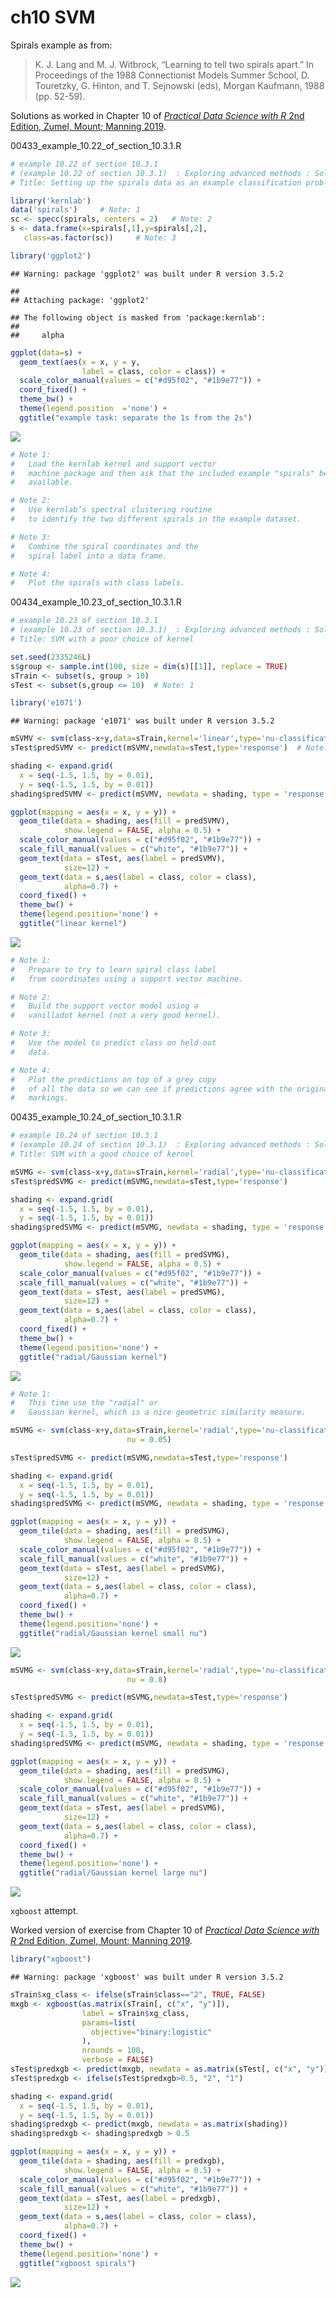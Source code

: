 ch10 SVM
================

Spirals example as from:

> K. J. Lang and M. J. Witbrock, “Learning to tell two spirals apart.” In Proceedings of the 1988 Connectionist Models Summer School, D. Touretzky, G. Hinton, and T. Sejnowski (eds), Morgan Kaufmann, 1988 (pp. 52-59).

Solutions as worked in Chapter 10 of [*Practical Data Science with R* 2nd Edition, Zumel, Mount; Manning 2019](http://www.practicaldatascience.com).

00433\_example\_10.22\_of\_section\_10.3.1.R

``` r
# example 10.22 of section 10.3.1 
# (example 10.22 of section 10.3.1)  : Exploring advanced methods : Solving "Inseparable" Problems Using Support Vector Machines : Using SVM to solve a problem 
# Title: Setting up the spirals data as an example classification problem 

library('kernlab')
data('spirals')     # Note: 1 
sc <- specc(spirals, centers = 2)   # Note: 2 
s <- data.frame(x=spirals[,1],y=spirals[,2],
   class=as.factor(sc))     # Note: 3 

library('ggplot2')
```

    ## Warning: package 'ggplot2' was built under R version 3.5.2

    ## 
    ## Attaching package: 'ggplot2'

    ## The following object is masked from 'package:kernlab':
    ## 
    ##     alpha

``` r
ggplot(data=s) +
  geom_text(aes(x = x, y = y,
                label = class, color = class)) +
  scale_color_manual(values = c("#d95f02", "#1b9e77")) +
  coord_fixed() + 
  theme_bw() + 
  theme(legend.position  ='none') +
  ggtitle("example task: separate the 1s from the 2s")
```

![](c10_SVM_files/figure-markdown_github/00433_example_10.22_of_section_10.3.1.R-1.png)

``` r
# Note 1: 
#   Load the kernlab kernel and support vector 
#   machine package and then ask that the included example "spirals" be made 
#   available. 

# Note 2: 
#   Use kernlab’s spectral clustering routine 
#   to identify the two different spirals in the example dataset. 

# Note 3: 
#   Combine the spiral coordinates and the 
#   spiral label into a data frame. 

# Note 4: 
#   Plot the spirals with class labels. 
```

00434\_example\_10.23\_of\_section\_10.3.1.R

``` r
# example 10.23 of section 10.3.1 
# (example 10.23 of section 10.3.1)  : Exploring advanced methods : Solving "Inseparable" Problems Using Support Vector Machines : Using SVM to solve a problem 
# Title: SVM with a poor choice of kernel 

set.seed(2335246L)
s$group <- sample.int(100, size = dim(s)[[1]], replace = TRUE)
sTrain <- subset(s, group > 10)
sTest <- subset(s,group <= 10)  # Note: 1 

library('e1071')
```

    ## Warning: package 'e1071' was built under R version 3.5.2

``` r
mSVMV <- svm(class~x+y,data=sTrain,kernel='linear',type='nu-classification')    # Note: 2 
sTest$predSVMV <- predict(mSVMV,newdata=sTest,type='response')  # Note: 3 

shading <- expand.grid(
  x = seq(-1.5, 1.5, by = 0.01),
  y = seq(-1.5, 1.5, by = 0.01))
shading$predSVMV <- predict(mSVMV, newdata = shading, type = 'response')

ggplot(mapping = aes(x = x, y = y)) +
  geom_tile(data = shading, aes(fill = predSVMV),
            show.legend = FALSE, alpha = 0.5) +
  scale_color_manual(values = c("#d95f02", "#1b9e77")) +
  scale_fill_manual(values = c("white", "#1b9e77")) +
  geom_text(data = sTest, aes(label = predSVMV), 
            size=12) +
  geom_text(data = s,aes(label = class, color = class),
            alpha=0.7) +
  coord_fixed() + 
  theme_bw() + 
  theme(legend.position='none') +
  ggtitle("linear kernel")
```

![](c10_SVM_files/figure-markdown_github/00434_example_10.23_of_section_10.3.1.R-1.png)

``` r
# Note 1: 
#   Prepare to try to learn spiral class label 
#   from coordinates using a support vector machine. 

# Note 2: 
#   Build the support vector model using a 
#   vanilladot kernel (not a very good kernel). 

# Note 3: 
#   Use the model to predict class on held-out 
#   data. 

# Note 4: 
#   Plot the predictions on top of a grey copy 
#   of all the data so we can see if predictions agree with the original 
#   markings. 
```

00435\_example\_10.24\_of\_section\_10.3.1.R

``` r
# example 10.24 of section 10.3.1 
# (example 10.24 of section 10.3.1)  : Exploring advanced methods : Solving "Inseparable" Problems Using Support Vector Machines : Using SVM to solve a problem 
# Title: SVM with a good choice of kernel 

mSVMG <- svm(class~x+y,data=sTrain,kernel='radial',type='nu-classification')    # Note: 1 
sTest$predSVMG <- predict(mSVMG,newdata=sTest,type='response')

shading <- expand.grid(
  x = seq(-1.5, 1.5, by = 0.01),
  y = seq(-1.5, 1.5, by = 0.01))
shading$predSVMG <- predict(mSVMG, newdata = shading, type = 'response')

ggplot(mapping = aes(x = x, y = y)) +
  geom_tile(data = shading, aes(fill = predSVMG),
            show.legend = FALSE, alpha = 0.5) +
  scale_color_manual(values = c("#d95f02", "#1b9e77")) +
  scale_fill_manual(values = c("white", "#1b9e77")) +
  geom_text(data = sTest, aes(label = predSVMG), 
            size=12) +
  geom_text(data = s,aes(label = class, color = class),
            alpha=0.7) +
  coord_fixed() + 
  theme_bw() + 
  theme(legend.position='none') +
  ggtitle("radial/Gaussian kernel")
```

![](c10_SVM_files/figure-markdown_github/00435_example_10.24_of_section_10.3.1.R-1.png)

``` r
# Note 1: 
#   This time use the "radial" or 
#   Gaussian kernel, which is a nice geometric similarity measure. 
```

``` r
mSVMG <- svm(class~x+y,data=sTrain,kernel='radial',type='nu-classification',
                          nu = 0.05) 

sTest$predSVMG <- predict(mSVMG,newdata=sTest,type='response')

shading <- expand.grid(
  x = seq(-1.5, 1.5, by = 0.01),
  y = seq(-1.5, 1.5, by = 0.01))
shading$predSVMG <- predict(mSVMG, newdata = shading, type = 'response')

ggplot(mapping = aes(x = x, y = y)) +
  geom_tile(data = shading, aes(fill = predSVMG),
            show.legend = FALSE, alpha = 0.5) +
  scale_color_manual(values = c("#d95f02", "#1b9e77")) +
  scale_fill_manual(values = c("white", "#1b9e77")) +
  geom_text(data = sTest, aes(label = predSVMG), 
            size=12) +
  geom_text(data = s,aes(label = class, color = class),
            alpha=0.7) +
  coord_fixed() + 
  theme_bw() + 
  theme(legend.position='none') +
  ggtitle("radial/Gaussian kernel small nu")
```

![](c10_SVM_files/figure-markdown_github/small_nu-1.png)

``` r
mSVMG <- svm(class~x+y,data=sTrain,kernel='radial',type='nu-classification',
                          nu = 0.8)

sTest$predSVMG <- predict(mSVMG,newdata=sTest,type='response')

shading <- expand.grid(
  x = seq(-1.5, 1.5, by = 0.01),
  y = seq(-1.5, 1.5, by = 0.01))
shading$predSVMG <- predict(mSVMG, newdata = shading, type = 'response')

ggplot(mapping = aes(x = x, y = y)) +
  geom_tile(data = shading, aes(fill = predSVMG),
            show.legend = FALSE, alpha = 0.5) +
  scale_color_manual(values = c("#d95f02", "#1b9e77")) +
  scale_fill_manual(values = c("white", "#1b9e77")) +
  geom_text(data = sTest, aes(label = predSVMG), 
            size=12) +
  geom_text(data = s,aes(label = class, color = class),
            alpha=0.7) +
  coord_fixed() + 
  theme_bw() + 
  theme(legend.position='none') +
  ggtitle("radial/Gaussian kernel large nu")
```

![](c10_SVM_files/figure-markdown_github/large_nu-1.png)

`xgboost` attempt.

Worked version of exercise from Chapter 10 of [*Practical Data Science with R* 2nd Edition, Zumel, Mount; Manning 2019](http://www.practicaldatascience.com).

``` r
library("xgboost")
```

    ## Warning: package 'xgboost' was built under R version 3.5.2

``` r
sTrain$xg_class <- ifelse(sTrain$class=="2", TRUE, FALSE)
mxgb <- xgboost(as.matrix(sTrain[, c("x", "y")]), 
                label = sTrain$xg_class,
                params=list(
                  objective="binary:logistic"
                ),
                nrounds = 100,
                verbose = FALSE)
sTest$predxgb <- predict(mxgb, newdata = as.matrix(sTest[, c("x", "y")]))
sTest$predxgb <- ifelse(sTest$predxgb>0.5, "2", "1")

shading <- expand.grid(
  x = seq(-1.5, 1.5, by = 0.01),
  y = seq(-1.5, 1.5, by = 0.01))
shading$predxgb <- predict(mxgb, newdata = as.matrix(shading))
shading$predxgb <- shading$predxgb > 0.5

ggplot(mapping = aes(x = x, y = y)) +
  geom_tile(data = shading, aes(fill = predxgb),
            show.legend = FALSE, alpha = 0.5) +
  scale_color_manual(values = c("#d95f02", "#1b9e77")) +
  scale_fill_manual(values = c("white", "#1b9e77")) +
  geom_text(data = sTest, aes(label = predxgb), 
            size=12) +
  geom_text(data = s,aes(label = class, color = class),
            alpha=0.7) +
  coord_fixed() + 
  theme_bw() + 
  theme(legend.position='none') +
  ggtitle("xgboost spirals")
```

![](c10_SVM_files/figure-markdown_github/xgboost-1.png)
